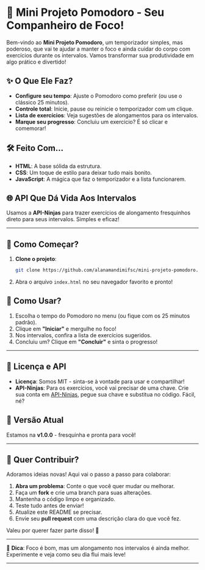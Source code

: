 # 🍅 Mini Projeto Pomodoro - Seu Companheiro de Foco!

Bem-vindo ao **Mini Projeto Pomodoro**, um temporizador simples, mas poderoso, que vai te ajudar a manter o foco e ainda cuidar do corpo com exercícios durante os intervalos. Vamos transformar sua produtividade em algo prático e divertido!

## ✨ O Que Ele Faz?

- **Configure seu tempo**: Ajuste o Pomodoro como preferir (ou use o clássico 25 minutos).
- **Controle total**: Inicie, pause ou reinicie o temporizador com um clique.
- **Lista de exercícios**: Veja sugestões de alongamentos para os intervalos.
- **Marque seu progresso**: Concluiu um exercício? É só clicar e comemorar!

## 🛠️ Feito Com...

- **HTML**: A base sólida da estrutura.
- **CSS**: Um toque de estilo para deixar tudo mais bonito.
- **JavaScript**: A mágica que faz o temporizador e a lista funcionarem.

## 🌐 API Que Dá Vida Aos Intervalos

Usamos a **API-Ninjas** para trazer exercícios de alongamento fresquinhos direto para seus intervalos. Simples e eficaz!

---

## 🚀 Como Começar?

1. **Clone o projeto**:  
   ```bash
   git clone https://github.com/alanamandimifsc/mini-projeto-pomodoro.git
   ```
2. Abra o arquivo `index.html` no seu navegador favorito e pronto!

## 🎯 Como Usar?

1. Escolha o tempo do Pomodoro no menu (ou fique com os 25 minutos padrão).
2. Clique em **"Iniciar"** e mergulhe no foco!
3. Nos intervalos, confira a lista de exercícios sugeridos.
4. Concluiu um? Clique em **"Concluir"** e sinta o progresso!

---

## 🔑 Licença e API

- **Licença**: Somos MIT - sinta-se à vontade para usar e compartilhar!
- **API-Ninjas**: Para os exercícios, você vai precisar de uma chave. Crie sua conta em [API-Ninjas](https://api-ninjas.com/), pegue sua chave e substitua no código. Fácil, né?

## 📌 Versão Atual

Estamos na **v1.0.0** - fresquinha e pronta para você!

---

## 🤝 Quer Contribuir?

Adoramos ideias novas! Aqui vai o passo a passo para colaborar:

1. **Abra um problema**: Conte o que você quer mudar ou melhorar.
2. Faça um **fork** e crie uma branch para suas alterações.
3. Mantenha o código limpo e organizado.
4. Teste tudo antes de enviar!
5. Atualize este README se precisar.
6. Envie seu **pull request** com uma descrição clara do que você fez.

Valeu por querer fazer parte disso! 🚀

---

🍅 **Dica**: Foco é bom, mas um alongamento nos intervalos é ainda melhor. Experimente e veja como seu dia flui mais leve!

---
